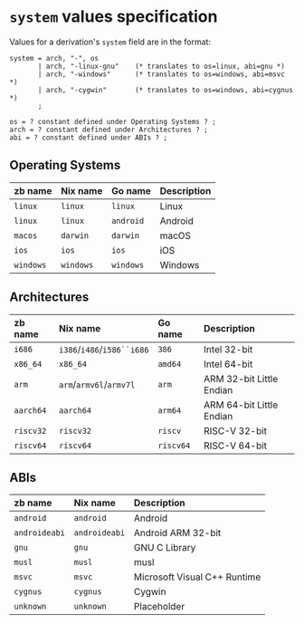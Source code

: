 # `system` values specification

Values for a derivation's `system` field are in the format:

```ebnf
system = arch, "-", os
       | arch, "-linux-gnu"    (* translates to os=linux, abi=gnu *)
       | arch, "-windows"      (* translates to os=windows, abi=msvc *)
       | arch, "-cygwin"       (* translates to os=windows, abi=cygnus *)
       ;

os = ? constant defined under Operating Systems ? ;
arch = ? constant defined under Architectures ? ;
abi = ? constant defined under ABIs ? ;
```

## Operating Systems

| zb name   | Nix name  | Go name   | Description |
| :-------- | :-------- | :-------- | :---------- |
| `linux`   | `linux`   | `linux`   | Linux       |
| `linux`   | `linux`   | `android` | Android     |
| `macos`   | `darwin`  | `darwin`  | macOS       |
| `ios`     | `ios`     | `ios`     | iOS         |
| `windows` | `windows` | `windows` | Windows     |

## Architectures

| zb name   | Nix name                   | Go name   | Description              |
| :-------- | :------------------------- | :-------- | :----------------------- |
| `i686`    | `i386`/`i486`/`i586``i686` | `386`     | Intel 32-bit             |
| `x86_64`  | `x86_64`                   | `amd64`   | Intel 64-bit             |
| `arm`     | `arm`/`armv6l`/`armv7l`    | `arm`     | ARM 32-bit Little Endian |
| `aarch64` | `aarch64`                  | `arm64`   | ARM 64-bit Little Endian |
| `riscv32` | `riscv32`                  | `riscv`   | RISC-V 32-bit            |
| `riscv64` | `riscv64`                  | `riscv64` | RISC-V 64-bit            |

## ABIs

| zb name       | Nix name      | Description                  |
| :------------ | :------------ | :--------------------------- |
| `android`     | `android`     | Android                      |
| `androideabi` | `androideabi` | Android ARM 32-bit           |
| `gnu`         | `gnu`         | GNU C Library                |
| `musl`        | `musl`        | musl                         |
| `msvc`        | `msvc`        | Microsoft Visual C++ Runtime |
| `cygnus`      | `cygnus`      | Cygwin                       |
| `unknown`     | `unknown`     | Placeholder                  |
